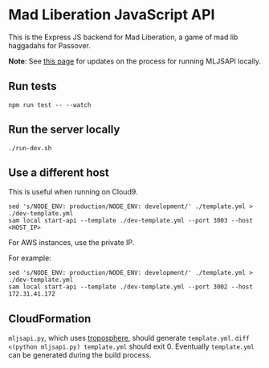 # Mad Liberation JavaScript API

This is the Express JS backend for Mad Liberation, a game of mad lib haggadahs for Passover.

**Note**: See [this page](https://github.com/douglasnaphas/mljsapi/wiki/Running-MLJSAPI) for updates on the process for running MLJSAPI locally.

## Run tests

`npm run test -- --watch`

## Run the server locally

`./run-dev.sh`

## Use a different host

This is useful when running on Cloud9.

    sed 's/NODE_ENV: production/NODE_ENV: development/' ./template.yml > ./dev-template.yml
    sam local start-api --template ./dev-template.yml --port 3003 --host <HOST_IP>

For AWS instances, use the private IP.

For example:

    sed 's/NODE_ENV: production/NODE_ENV: development/' ./template.yml > ./dev-template.yml
    sam local start-api --template ./dev-template.yml --port 3002 --host 172.31.41.172

## CloudFormation

`mljsapi.py`, which uses [troposphere](https://github.com/cloudtools/troposphere), should generate `template.yml`. `diff <(python mljsapi.py) template.yml` should exit 0. Eventually `template.yml` can be generated during the build process.
